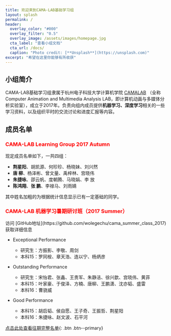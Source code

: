 ```yaml
---
title: 欢迎来到CAMA-LAB基础学习组
layout: splash
permalink: /
header:
  overlay_color: "#000"
  overlay_filter: "0.5"
  overlay_image: /assets/images/homepage.jpg
  cta_label: "查看小组文档"
  cta_url: /docs/
  caption: "Photo credit: [**Unsplash**](https://unsplash.com)"
excerpt: "希望在这里你能够有所收获"
---
```


## 小组简介
CAMA-LAB基础学习组隶属于杭州电子科技大学计算机学院 <a href="http://camalab.hdu.edu.cn/">CAMALAB</a> （全称Computer Animation and Multimedia Analysis LAB，即计算机动画与多媒体分析实验室），成立于2017年。负责向组内成员提供**机器学习、深度学习**相关的一些学习资料，以及组织平时的交流讨论和进度汇报等内容。

## 成员名单

<h3><font color="#FF0000" > CAMA-LAB Learning Group 2017 Autumn </font></h3>

现定成员名单如下，一共四组：  

- **荆星阳**、胡凯源、何珍珍、杨晓妹、刘兴然  
- **唐    柳**、杨泽彬、曾文量、禹梓林、宫晓伟  
- **朱捷咏**、邵云帆、度朝腾、马晓娟、李    放  
- **陈鸿翔**、**张    鹏**、李禄马、刘雨婧  

其中姓名加粗的为根据统计信息显示已有一定基础的同学。

<h3><font color="#FF0000" > CAMA-LAB 机器学习暑期研讨班（2017 Summer）</font></h3>
访问 [GitHub地址](https://github.com/wolegechu/cama_summer_class_2017) 获取详细信息

- Exceptional Performance
  - 研究生：方振影、李敬、周剑
  - 本科15：罗同桉、章天浩、连以宁、杨炳彦

- Outstanding Performance
  - 研究生：宋怡君、张鑫、王贵军、朱静洁、徐兴歆、宫晓伟、黄菲
  - 本科15：叶家豪、于俊泽、方楠、唐柳、王鹏潇、沈亦韬、盛雷
  - 本科16：曹骁威

- Good Performance
  - 本科15：胡启韬、侯自愿、王子奇、王振哲、荆星阳
  - 本科16：朱捷咏、赵文波、石平河

[点击此处查看往期完整名单](./member/){: .btn .btn--primary}